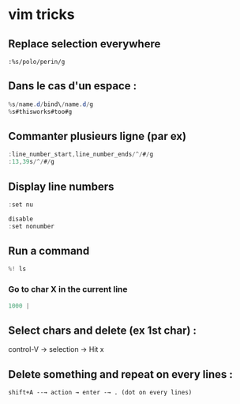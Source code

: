 # vim tricks

## **Replace selection everywhere**

```text
:%s/polo/perin/g
```

## **Dans le cas d'un espace :**

```csharp
%s/name.d/bind\/name.d/g
%s#thisworks#too#g
```

## **Commanter plusieurs ligne \(par ex\)**

```csharp
:line_number_start,line_number_ends/^/#/g
:13,39s/^/#/g
```

## **Display line numbers**

```csharp
:set nu

disable
:set nonumber
```

## **Run a command**

```csharp
%! ls
```

### Go to char X in the current line

```csharp
1000 | 
```

## **Select chars and delete \(ex 1st char\) :**

control-V -&gt; selection -&gt; Hit x

## **Delete something and repeat on every lines :**

`shift+A --→ action → enter -→ . (dot on every lines)`

